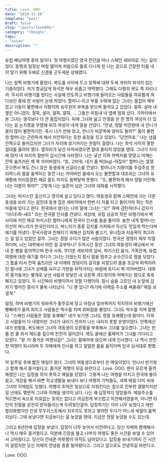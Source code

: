 ```yaml
---
title: Love. OOO.
date: "2019-11-16"
template: "post"
draft: false
slug: "/posts/loveOOO/"
category: "thougts"
tags:
- "essay"
description: ""
---
```

유럽 배낭여행 중의 일이다. 첫 여행지였던 영국 런던을 떠나 스페인 세비야로 가는 길이었다. 동행과 일정상 며칠 떨어져 처음으로 홀로 다니게 된 나는 겉으로 긴장한 티를 내지 않기 위해 두배로 신경을 곤두세운 상태였다.


나는 일찍 비행기에 올랐다. 복도를 사이에 두고 양쪽에 대략 두세 개씩의 좌석이 있는 기종이었다. 저가 항공답게 좌석은 매우 비좁고 딱딱했다. 그래도 다행히 복도 쪽 자리니까. 무사히 비행기를 탔다는 사실에 안도하고 비행기에 들어오는 사람들을 여유롭게 쳐다보던 중에 한 사람이 눈에 띄었다. 할머니-라고 부를 수밖에 없는 그녀는 몸집이 매우 컸고 거동이 불편해서 지팡이와 승무원의 부축을 받으며 들어오고 있었다. 절뚝. 설마 내 옆은 아니겠지. 절뚝, 설마, 절뚝, 절뚝, … 그들은 마침내 내 옆에 멈춰 섰다. 가까이에서 본 그녀는 생각보다 더 큰 몸집이었다. 뒤에 그녀와 닮고 안경을 쓴 한 명의 여성이 더 있다는 걸 눈치챘을 무렵에 뒤의 여성이 내게 말을 건넸다. “안녕, 정말 미안한데 내 언니가 몸이 많이 불편하거든. 혹시 너가 안에 앉고, 언니가 바깥쪽에 앉아도 될까?” 몸이 불편한 할머니는 곤란하게 해서 미안하다는 듯한 표정을 짓고 있었다. “당연하죠.” 나는 냉큼 안쪽으로 들어갔지만 그녀가 자리에 앉기까지는 한참이 걸렸다. 나는 좌석 사이의 팔받침대를 올려야 했다. 옆자리가 낯선 아저씨였으면 절대 올리지 않았을 텐데. 그녀가 자리에 앉자 내 자리의 절반이 삽시간에 사라졌다. 나는 낯선 이와 허벅지를 맞댔고 어깨는 잔뜩 움츠러든 채 꽉 끼어버렸다. “휴, 고마워. 내가 좀 빅(big)-하잖아” 할머니는 껄껄 웃으면서 복도 건너 앉은 동생에게 선글라스를 건넸다. 할머니가 지팡이를 주섬주섬 정리하느라 몸을 들썩이는 동안 나는 끼어버린 몸에서 오는 불편함과 대조되는 그녀의 유쾌함에 어리둥절한 채로 몸도 머리도 옴짝달싹 못했다. "오, 불편하게 해서 정말 미안해. 너는 이름이 뭐야?" 그렇게 나는 일흔이 넘은 그녀와 대화를 시작했다.


그녀는 파키스탄 출신이고 영국에 살고 있다고 했다. 여동생과 함께 스페인에 사는 다른 동생을 보러 가는 길인데 동생 집은 세비야에서 한번 더 차를 타고 들어가야 하는 작은 마을에 있다고 한다. 한국에서 왔다는 나의 말에 그녀는 "오!" 하며 감탄하더니 갑자기 "아/녀\하-새오" 라는 한국말 인사를 건넸다. 세상에, 유럽 상공의 작은 비행기에서 벽 사이에 끼인 채로 파키스탄 할머니에게 한국어 인사를 들을 줄이야. 놀란 내게 할머니는 자신의 며느리가 한국인이라고, 며느리가 종종 김치를 가져와서 자신도 맛있게 먹는다며 얘기를 꺼냈다. 한국사람과 친해지기 위해선 김치와 불고기, 유나킴과 지송팍이 최고라는 걸 알고 있었던 걸까. 그녀는 정말 수다가 많은 사람이었다. 한국은 경쟁이 매우 치열하다며, 너는 대학에서 어떤 걸 공부하니? 두어시간 동안 그녀의 여동생이 배낭에서 꺼내 준 빵을 뜯어먹으며 한국 사회, 무더운 세비야의 날씨, 파키스탄 음식, 가족관계, 유럽여행에 대한 얘기를 하다가 그녀는 더웠는지 잠시 말을 멈추고 손수건으로 땀을 닦았다. 그 틈을 타서 잔뜩 움츠러든 내 어깨와 엉덩이의 감각을 되찾으려 몸을 조금씩 뒤척이려던 찰나에 그녀가 상체를 숙이고 가방을 뒤적거리는 바람에 또다시 꽉 끼어버렸다. 대화의 즐거움과는 별개로 낯선 사람과 맞닿은 내 오른쪽 겨드랑이와 허벅지는 땀으로 축축해지고 있었다. 두 시간짜리 비행이어서 정말 다행이야. 잠시 숨을 고르던 내 눈앞에 갑자기 찢어진 종이가 불쑥 나타났다. "너 펜 있니? 여기에 이메일 주소를 써줄래? 메일 보낼게."


덜컹, 하며 비행기의 뒷바퀴가 활주로에 닿고 마침내 앞바퀴까지 착지하자 비행기에선 빵빠레가 울려 퍼지고 사람들은 박수를 치며 휘파람을 불었다. 그녀도 박수를 치며 말했다. "스페인 사람들은 정말 유쾌해!" 내가 보기엔 그녀도 정말 유쾌했는데 말이다. 이윽고 사람들이 다 내렸지만 그녀가 내리기 전까지 나는 내리지 못할 운명이었다. 안쪽에선 내가 왼팔을, 복도에선 그녀의 여동생이 오른팔을 부축해서 그녀를 일으켰다. 그녀는 한 줄 한 줄 좌석 헤드를 짚으며 천천히 걸어갔다. 복도 끝에선 휠체어가 그녀를 기다리고 있었다. "잘 가! 즐거운 여행되길!" 그녀는 휠체어에 앉으며 내게 인사했다. 나 역시 안전한 여행이 되시라며 두 자매에게 인사를 하고 얼얼한 몸을 움직이며 입국 심사대로 향했다.


약 일주일 후에 짧은 메일이 왔다. 그녀의 여동생으로부터 온 메일이었다. 만나서 반가웠고 함께 해서 즐거웠다고. 즐거운 여행이 되길 바란다고. Love. OOO. 왠지 모르게 울컥해졌던 나는 답장을 하지 못하고 메일을 닫았다. 그렇게 나는 여행을 마치고 한국에 돌아왔고, 개강을 해서 바쁜 학교생활을 보내다 보니 여행의 기억들도, 과제 메일 더미 속에 그녀의 이메일도 잊혔다. 여행의 추억은 일상으로 지워진다는 참으로 진부한 결말이지만 일 년에도 몇번씩 그녀와 이메일 생각이 났다. 나는 왜 답장하지 않았을까. 메일주소를 적으면서 속으로 이유없는 호의는 없다고 의심한게 부끄럽고 미안해서였을까, 아니면 타인의 친절을 온전히 받아들이는게 두려웠던걸까. 답장하기는 이미 너무 늦었다고 매번 합리화했지만 인생 투두리스트에서 지우지도 못하고 쌓아만 두다가 어느새 세월이 훌쩍 지났다. 그때 보냈다면 지금보다는 덜 늦었을 텐데. 지금은 정말 늦었을 수도 있는데.


그리고 6년만에 답장을 보냈다. 답장이 너무 늦어서 미안하다고. 당신 자매와 함께해서 나 역시 매우 즐거웠다고. 덕분에 긴장을 풀고 나머지 여행도 좋은 시간을 보낼 수 있어서 고마웠다고. 당신이 건네준 따뜻함이 아직도 남아있다고. 답장을 보내기까지 긴 시간이 걸렸지만 당신 자매의 안녕을 종종 빌어왔다고. 그리고 앞으로도 안녕하길 바란다고.


Love. OOO.
